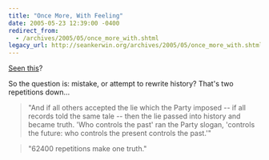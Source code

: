```yaml
---
title: "Once More, With Feeling"
date: 2005-05-23 12:39:00 -0400
redirect_from:
  - /archives/2005/05/once_more_with.shtml
legacy_url: http://seankerwin.org/archives/2005/05/once_more_with.shtml
---
```

[Seen this](http://treyjackson.net.nyud.net:8090/files/deanbl.mpg)?

So the question is: mistake, or attempt to rewrite history? That's two repetitions down...

> "And if all others accepted the lie which the Party imposed -- if all records told the same tale -- then the lie passed into history and became truth. 'Who controls the past' ran the Party slogan, 'controls the future: who controls the present controls the past.'"  

> "62400 repetitions make one truth."
